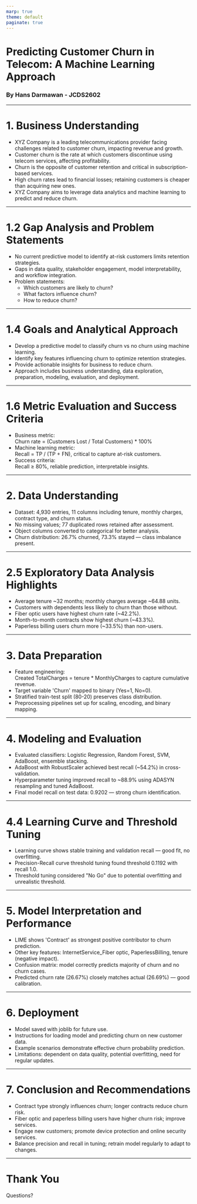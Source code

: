 ```yaml
---
marp: true
theme: default
paginate: true
---
```


# Predicting Customer Churn in Telecom: A Machine Learning Approach  
### By Hans Darmawan - JCDS2602  

---

# 1. Business Understanding

- XYZ Company is a leading telecommunications provider facing challenges related to customer churn, impacting revenue and growth.
- Customer churn is the rate at which customers discontinue using telecom services, affecting profitability.
- Churn is the opposite of customer retention and critical in subscription-based services.
- High churn rates lead to financial losses; retaining customers is cheaper than acquiring new ones.
- XYZ Company aims to leverage data analytics and machine learning to predict and reduce churn.

---

# 1.2 Gap Analysis and Problem Statements

- No current predictive model to identify at-risk customers limits retention strategies.
- Gaps in data quality, stakeholder engagement, model interpretability, and workflow integration.
- Problem statements:
  - Which customers are likely to churn?
  - What factors influence churn?
  - How to reduce churn?

---

# 1.4 Goals and Analytical Approach

- Develop a predictive model to classify churn vs no churn using machine learning.
- Identify key features influencing churn to optimize retention strategies.
- Provide actionable insights for business to reduce churn.
- Approach includes business understanding, data exploration, preparation, modeling, evaluation, and deployment.

---

# 1.6 Metric Evaluation and Success Criteria

- Business metric:  
  Churn rate = (Customers Lost / Total Customers) * 100%
- Machine learning metric:  
  Recall = TP / (TP + FN), critical to capture at-risk customers.
- Success criteria:  
  Recall ≥ 80%, reliable prediction, interpretable insights.

---

# 2. Data Understanding

- Dataset: 4,930 entries, 11 columns including tenure, monthly charges, contract type, and churn status.
- No missing values; 77 duplicated rows retained after assessment.
- Object columns converted to categorical for better analysis.
- Churn distribution: 26.7% churned, 73.3% stayed — class imbalance present.

---

# 2.5 Exploratory Data Analysis Highlights

- Average tenure ~32 months; monthly charges average ~64.88 units.
- Customers with dependents less likely to churn than those without.
- Fiber optic users have highest churn rate (~42.2%).
- Month-to-month contracts show highest churn (~43.3%).
- Paperless billing users churn more (~33.5%) than non-users.

---

# 3. Data Preparation

- Feature engineering:  
  Created TotalCharges = tenure * MonthlyCharges to capture cumulative revenue.
- Target variable 'Churn' mapped to binary (Yes=1, No=0).
- Stratified train-test split (80-20) preserves class distribution.
- Preprocessing pipelines set up for scaling, encoding, and binary mapping.

---

# 4. Modeling and Evaluation

- Evaluated classifiers: Logistic Regression, Random Forest, SVM, AdaBoost, ensemble stacking.
- AdaBoost with RobustScaler achieved best recall (~54.2%) in cross-validation.
- Hyperparameter tuning improved recall to ~88.9% using ADASYN resampling and tuned AdaBoost.
- Final model recall on test data: 0.9202 — strong churn identification.

---

# 4.4 Learning Curve and Threshold Tuning

- Learning curve shows stable training and validation recall — good fit, no overfitting.
- Precision-Recall curve threshold tuning found threshold 0.1192 with recall 1.0.
- Threshold tuning considered "No Go" due to potential overfitting and unrealistic threshold.

---

# 5. Model Interpretation and Performance

- LIME shows 'Contract' as strongest positive contributor to churn prediction.
- Other key features: InternetService_Fiber optic, PaperlessBilling, tenure (negative impact).
- Confusion matrix: model correctly predicts majority of churn and no churn cases.
- Predicted churn rate (26.67%) closely matches actual (26.69%) — good calibration.

---

# 6. Deployment

- Model saved with joblib for future use.
- Instructions for loading model and predicting churn on new customer data.
- Example scenarios demonstrate effective churn probability prediction.
- Limitations: dependent on data quality, potential overfitting, need for regular updates.

---

# 7. Conclusion and Recommendations

- Contract type strongly influences churn; longer contracts reduce churn risk.
- Fiber optic and paperless billing users have higher churn risk; improve services.
- Engage new customers; promote device protection and online security services.
- Balance precision and recall in tuning; retrain model regularly to adapt to changes.

---

# Thank You  
Questions?
